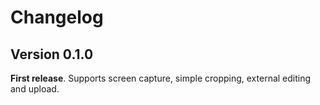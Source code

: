 # Changelog

## Version 0.1.0

**First release**. Supports screen capture, simple cropping, external editing and upload.
